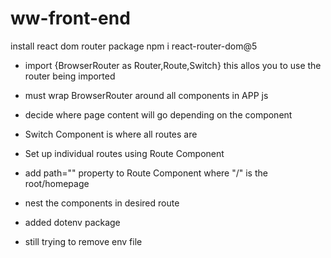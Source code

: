 # ww-front-end

install react dom router package
npm i react-router-dom@5

- import  {BrowserRouter as Router,Route,Switch} this allos you to use the router being imported

- must wrap BrowserRouter around all components in APP js

- decide where page content will go depending on the component
- Switch Component is where all routes are
- Set up individual routes using Route Component
- add path="" property to Route Component
  where "/" is the root/homepage
- nest the components in desired route

- added dotenv package
- still trying to remove env file
